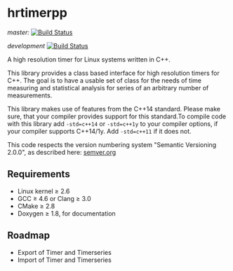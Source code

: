 # hrtimerpp

*master:* [![Build Status](https://travis-ci.org/ndoering/hrtimerpp.svg?branch=master)](https://travis-ci.org/ndoering/hrtimerpp)

*development* [![Build Status](https://travis-ci.org/ndoering/hrtimerpp.svg?branch=development)](https://travis-ci.org/ndoering/hrtimerpp)

A high resolution timer for Linux systems written in C++.

This library provides a class based interface for high resolution timers for C++. The goal is to have a usable set of class for the needs of time measuring and statistical analysis for series of an arbitrary number of measurements.

This library makes use of features from the C++14 standard. Please make sure, that your compiler provides support for this standard.To compile code with this library add <code>-std=c++14</code> or <code>-std=c++1y</code> to your  compiler options, if your compiler supports C++14/1y. Add <code>-std=c++11</code> if it does not.

This code respects the version numbering system "Semantic Versioning 2.0.0", as described here: [semver.org](http://semver.org/)

## Requirements
* Linux kernel &ge; 2.6
* GCC &ge; 4.6 or Clang &ge; 3.0
* CMake &ge; 2.8
* Doxygen &ge; 1.8, for documentation

## Roadmap
* Export of Timer and Timerseries
* Import of Timer and Timerseries
